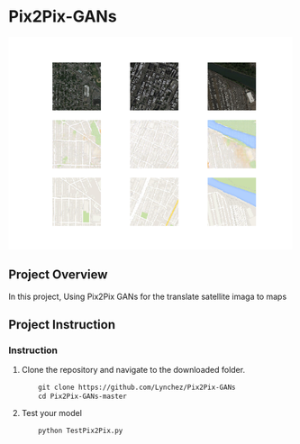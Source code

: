 # Pix2Pix-GANs

[//]: # (Image Reference)

[img]: ./assets/img.png "Pix2Pix GANs"

![SLAM][img]

## Project Overview

In this project, Using Pix2Pix GANs for the translate satellite imaga to maps

## Project Instruction

### Instruction

1. Clone the repository and navigate to the downloaded folder.
	```
		git clone https://github.com/Lynchez/Pix2Pix-GANs
		cd Pix2Pix-GANs-master
	```
2. Test your model
	```
		python TestPix2Pix.py
	```
